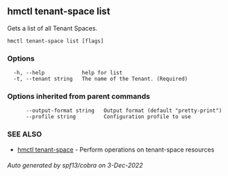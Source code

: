## hmctl tenant-space list

Gets a list of all Tenant Spaces.

```
hmctl tenant-space list [flags]
```

### Options

```
  -h, --help            help for list
  -t, --tenant string   The name of the Tenant. (Required)
```

### Options inherited from parent commands

```
      --output-format string   Output format (default "pretty-print")
      --profile string         Configuration profile to use
```

### SEE ALSO

* [hmctl tenant-space](hmctl_tenant-space.md)	 - Perform operations on tenant-space resources

###### Auto generated by spf13/cobra on 3-Dec-2022
